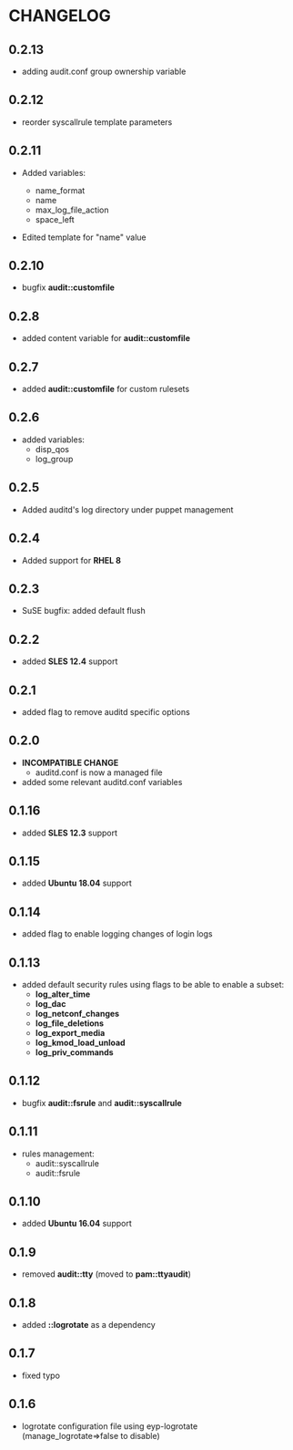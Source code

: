 # CHANGELOG

## 0.2.13

* adding audit.conf group ownership variable

## 0.2.12

* reorder syscallrule template parameters

## 0.2.11

* Added variables:
  - name_format
  - name
  - max_log_file_action
  - space_left

* Edited template for "name" value

## 0.2.10

* bugfix **audit::customfile**

## 0.2.8

* added content variable for **audit::customfile**

## 0.2.7

* added **audit::customfile** for custom rulesets

## 0.2.6

* added variables:
  - disp_qos
  - log_group

## 0.2.5

* Added auditd's log directory under puppet management

## 0.2.4

* Added support for **RHEL 8**

## 0.2.3

* SuSE bugfix: added default flush

## 0.2.2

* added **SLES 12.4** support

## 0.2.1

* added flag to remove auditd specific options

## 0.2.0

* **INCOMPATIBLE CHANGE**
  - auditd.conf is now a managed file
* added some relevant auditd.conf variables

## 0.1.16

* added **SLES 12.3** support

## 0.1.15

* added **Ubuntu 18.04** support

## 0.1.14

* added flag to enable logging changes of login logs

## 0.1.13

* added default security rules using flags to be able to enable a subset:
  * **log_alter_time**
  * **log_dac**
  * **log_netconf_changes**
  * **log_file_deletions**
  * **log_export_media**
  * **log_kmod_load_unload**
  * **log_priv_commands**

## 0.1.12

* bugfix **audit::fsrule** and **audit::syscallrule**

## 0.1.11

* rules management:
  * audit::syscallrule
  * audit::fsrule

## 0.1.10

* added **Ubuntu 16.04** support

## 0.1.9

* removed **audit::tty** (moved to **pam::ttyaudit**)

## 0.1.8

* added **::logrotate** as a dependency

## 0.1.7

* fixed typo

## 0.1.6

* logrotate configuration file using eyp-logrotate (manage_logrotate=>false to disable)
